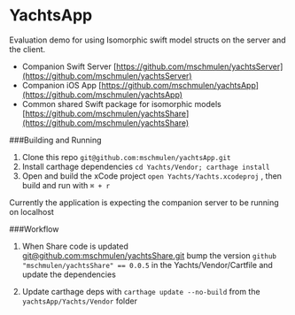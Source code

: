 YachtsApp
===

Evaluation demo for using Isomorphic swift model structs on the server and the client.

- Companion Swift Server [https://github.com/mschmulen/yachtsServer](https://github.com/mschmulen/yachtsServer)
- Companion iOS App [https://github.com/mschmulen/yachtsApp](https://github.com/mschmulen/yachtsApp)
- Common shared Swift package for isomorphic models [https://github.com/mschmulen/yachtsShare](https://github.com/mschmulen/yachtsShare)

###Building and Running 

1. Clone this repo `git@github.com:mschmulen/yachtsApp.git`
1. Install carthage dependencies `cd Yachts/Vendor; carthage install`
1. Open and build the xCode project `open Yachts/Yachts.xcodeproj` , then build and run with `⌘ + r`

Currently the application is expecting the companion server to be running on localhost

###Workflow

1. When Share code is updated [git@github.com:mschmulen/yachtsShare.git](git@github.com:mschmulen/yachtsShare.git) bump the version `github "mschmulen/yachtsShare" == 0.0.5` in the Yachts/Vendor/Cartfile and update the dependencies

1. Update carthage deps with `carthage update --no-build` from the `yachtsApp/Yachts/Vendor` folder
 

